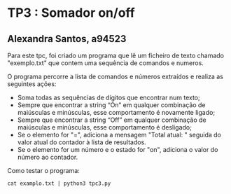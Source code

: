 # TP3 : Somador on/off 

## Alexandra Santos, a94523

Para este tpc, foi criado um programa que lê um ficheiro de texto chamado "exemplo.txt" que contem uma sequência de comandos e numeros.

O programa percorre a lista de comandos e números extraídos e realiza as seguintes ações:

* Soma todas as sequências de dígitos que encontrar num texto; 
* Sempre que encontrar a string “On” em qualquer combinação de maiúsculas e minúsculas, esse comportamento é novamente ligado;
* Sempre que encontrar a string “Off” em qualquer combinação de maiúsculas e minúsculas, esse comportamento é desligado;
* Se o elemento for "=", adiciona a mensagem "Total atual: " seguida do valor atual do contador à lista de resultados.
* Se o elemento for um número e o estado for "on", adiciona o valor do número ao contador.


Como testar o programa:
```
cat examplo.txt | python3 tpc3.py
```